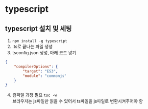 # typescript

## typescript 설치 및 세팅
1. `npm install -g typescript`
2. .ts로 끝나는 파일 생성
3. tsconfig.json 생성, 아래 코드 넣기
```json
{
    "compilerOptions": {
        "target": "ES3",
        "module": "commonjs"
    }
}
```
4. 컴파일 과정 필요 `tsc -w`<br>
브라우저는 js파일만 읽을 수 있어서 ts파일을 js파일로 변환시켜주어야 함